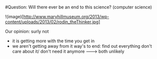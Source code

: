 #Question: Will there ever be an end to this science? (computer science)

!(image)[http://www.maryhillmuseum.org/2013/wp-content/uploads/2013/02/rodin_theThinker.jpg]


Our opinion: surly not
- it is getting more with the time you get in 
- we aren't getting away from it 
way's to end: find out everything
              don't care about it/ don't need it anymore
---> both unlikely

